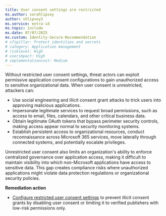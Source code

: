 ```yaml
---
title: User consent settings are restricted   
ms.author: sarahlipsey
author: shlipsey3
ms.service: entra-id
ms.topic: include
ms.date: 07/07/2025
ms.custom: Identity-Secure-Recommendation
# sfipillar: Protect identities and secrets
# category: Application management
# risklevel: High
# userimpact: High
# implementationcost: Medium
---
```

Without restricted user consent settings, threat actors can exploit permissive application consent configurations to gain unauthorized access to sensitive organizational data. When user consent is unrestricted, attackers can:

- Use social engineering and illicit consent grant attacks to trick users into approving malicious applications.
- Impersonate legitimate services to request broad permissions, such as access to email, files, calendars, and other critical business data.
- Obtain legitimate OAuth tokens that bypass perimeter security controls, making access appear normal to security monitoring systems.
- Establish persistent access to organizational resources, conduct reconnaissance across Microsoft 365 services, move laterally through connected systems, and potentially escalate privileges.

Unrestricted user consent also limits an organization's ability to enforce centralized governance over application access, making it difficult to maintain visibility into which non-Microsoft applications have access to sensitive data. This gap creates compliance risks where unauthorized applications might violate data protection regulations or organizational security policies.

**Remediation action**

-  [Configure restricted user consent settings](../../identity/enterprise-apps/configure-user-consent.md) to prevent illicit consent grants by disabling user consent or limiting it to verified publishers with low-risk permissions only.